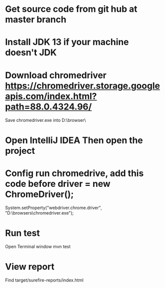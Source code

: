 # Get source code from git hub at master branch
# Install JDK 13 if your machine doesn't JDK
# Download chromedriver https://chromedriver.storage.googleapis.com/index.html?path=88.0.4324.96/
  Save chromedriver.exe into  D:\\browser\\
# Open IntelliJ IDEA Then open the project
# Config run chromedrive, add this code before driver = new ChromeDriver(); 
  System.setProperty("webdriver.chrome.driver", "D:\\browsers\\chromedriver.exe");
# Run test
  Open Terminal window
  mvn test
# View report 
  Find target/surefire-reports/index.html
